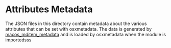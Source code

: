 # Attributes Metadata

The JSON files in this directory contain metadata about the various attributes that can be set with osxmetadata. The data is generated by [macos_mditem_metadata](https://github.com/RhetTbull/macos_mditem_metadata) and is loaded by osxmetadata when the module is importedsss